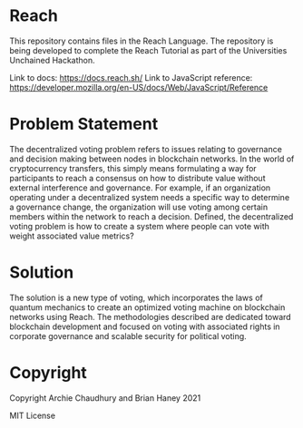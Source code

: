 # Reach

This repository contains files in the Reach Language. 
The repository is being developed to complete the Reach Tutorial as part of the Universities Unchained Hackathon.

Link to docs: https://docs.reach.sh/ Link to JavaScript reference: https://developer.mozilla.org/en-US/docs/Web/JavaScript/Reference

# Problem Statement

The decentralized voting problem refers to issues relating to governance and decision making between nodes in blockchain networks. 
In the world of cryptocurrency transfers, this simply means formulating a way for participants to reach a consensus on how to distribute value without external interference and governance. For example, if an organization operating under a decentralized system needs a specific way to determine a governance change, the organization will use voting among certain members within the network to reach a decision. Defined, the decentralized voting problem is how to create a system where people can vote with weight associated value metrics?

# Solution
The solution is a new type of voting, which incorporates the laws of quantum mechanics to create an optimized voting machine on blockchain networks using Reach. The methodologies described are dedicated toward blockchain development and focused on voting with associated rights in corporate governance and scalable security for political voting.

# Copyright

Copyright Archie Chaudhury and Brian Haney 2021

MIT License 

